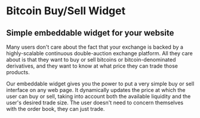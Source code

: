 # Bitcoin Buy/Sell Widget

## Simple embeddable widget for your website

Many users don't care about the fact that your exchange is backed by a highly-scalable continuous double-auction exchange platform. All they care about is that they want to buy or sell bitcoins or bitcoin-denominated derivatives, and they want to know at what price they can trade those products.

Our embeddable widget gives you the power to put a very simple buy or sell interface on any web page. It dynamically updates the price at which the user can buy or sell, taking into account both the available liquidity and the user's desired trade size. The user doesn't need to concern themselves with the order book, they can just trade.


